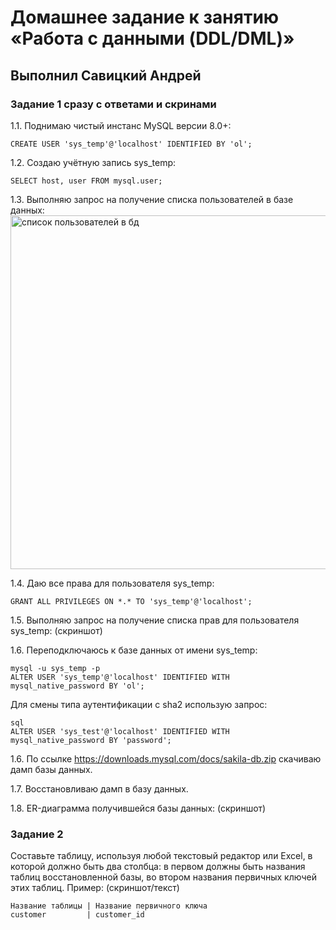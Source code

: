 # Домашнее задание к занятию «Работа с данными (DDL/DML)»

## Выполнил Савицкий Андрей

### Задание 1 сразу с ответами и скринами
1.1. Поднимаю чистый инстанс MySQL версии 8.0+: 

````
CREATE USER 'sys_temp'@'localhost' IDENTIFIED BY 'ol';
````

1.2. Создаю учётную запись sys_temp: 

````
SELECT host, user FROM mysql.user;
````

1.3. Выполняю запрос на получение списка пользователей в базе данных: 
<img width="566" alt="список пользователей в бд" src="https://github.com/FoxySOTKA/SDBSQL-20/assets/141597247/4608bd3f-8649-49ad-ac24-ed39dd760f8c">

1.4. Даю все права для пользователя sys_temp: 
````
GRANT ALL PRIVILEGES ON *.* TO 'sys_temp'@'localhost';
````

1.5. Выполняю запрос на получение списка прав для пользователя sys_temp: (скриншот)

1.6. Переподключаюсь к базе данных от имени sys_temp:
````
mysql -u sys_temp -p
ALTER USER 'sys_temp'@'localhost' IDENTIFIED WITH mysql_native_password BY 'ol';
````

Для смены типа аутентификации с sha2 использую запрос: 
````
sql
ALTER USER 'sys_test'@'localhost' IDENTIFIED WITH mysql_native_password BY 'password';
````
1.6. По ссылке https://downloads.mysql.com/docs/sakila-db.zip скачиваю дамп базы данных.

1.7. Восстановливаю дамп в базу данных.

1.8. ER-диаграмма получившейся базы данных: (скриншот)

### Задание 2
Составьте таблицу, используя любой текстовый редактор или Excel, в которой должно быть два столбца: в первом должны быть названия таблиц восстановленной базы, во втором названия первичных ключей этих таблиц. Пример: (скриншот/текст)
```
Название таблицы | Название первичного ключа
customer         | customer_id
```


